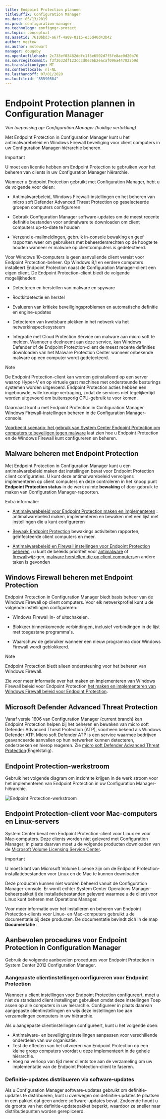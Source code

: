 ```yaml
---
title: Endpoint Protection plannen
titleSuffix: Configuration Manager
ms.date: 05/13/2019
ms.prod: configuration-manager
ms.technology: configmgr-protect
ms.topic: conceptual
ms.assetid: 7610bbd3-a67f-4a09-8115-e35d40d43b42
author: mestew
ms.author: mstewart
manager: dougeby
ms.openlocfilehash: 2c733ef03482ddfc1f3e6502d7f5fe8ae0d20b76
ms.sourcegitcommit: f3f2632df123cccd0e36b2eacaf096a447022b9d
ms.translationtype: MT
ms.contentlocale: nl-NL
ms.lasthandoff: 07/01/2020
ms.locfileid: "85590504"
---
```

# <a name="planning-for-endpoint-protection-in-configuration-manager"></a>Endpoint Protection plannen in Configuration Manager

*Van toepassing op: Configuration Manager (huidige vertakking)*


Met Endpoint Protection in Configuration Manager kunt u het antimalwarebeleid en Windows Firewall beveiliging voor client computers in uw Configuration Manager-hiërarchie beheren.  

> [!IMPORTANT]  
>  U moet een licentie hebben om Endpoint Protection te gebruiken voor het beheren van clients in uw Configuration Manager hiërarchie.  

Wanneer u Endpoint Protection gebruikt met Configuration Manager, hebt u de volgende voor delen:  

-   Antimalwarebeleid, Windows Firewall-instellingen en het beheren van micro soft Defender Advanced Threat Protection op geselecteerde groepen computers configureren  

-   Gebruik Configuration Manager software-updates om de meest recente definitie bestanden voor antimalware te downloaden om client computers up-to-date te houden  

-   Verzend e-mailmeldingen, gebruik in-console bewaking en geef rapporten weer om gebruikers met beheerdersrechten op de hoogte te houden wanneer er malware op clientcomputers is gedetecteerd.  

Voor Windows 10-computers is geen aanvullende client vereist voor Endpoint Protection-beheer. Op Windows 8,1 en eerdere computers installeert Endpoint Protection naast de Configuration Manager-client een eigen client. De Endpoint Protection-client biedt de volgende mogelijkheden:  

-   Detecteren en herstellen van malware en spyware  

-   Rootkitdetectie en herstel  

-   Evalueren van kritieke beveiligingsproblemen en automatische definitie en engine-updates  

-   Detecteren van kwetsbare plekken in het netwerk via het netwerkinspectiesysteem  

-   Integratie met Cloud Protection Service om malware aan micro soft te melden. Wanneer u deelneemt aan deze service, kan Windows Defender of de Endpoint Protection-client de meest recente definities downloaden van het Malware Protection Center wanneer onbekende malware op een computer wordt gedetecteerd.  

> [!NOTE]  
>  De Endpoint Protection-client kan worden geïnstalleerd op een server waarop Hyper-V en op virtuele gast machines met ondersteunde besturings systemen worden uitgevoerd. Endpoint Protection acties hebben een ingebouwde, wille keurige vertraging, zodat de services niet tegelijkertijd worden uitgevoerd om buitensporig CPU-gebruik te voor komen.  

  Daarnaast kunt u met Endpoint Protection in Configuration Manager Windows Firewall-instellingen beheren in de Configuration Manager-console.  

 [Voorbeeld scenario: het gebruik van System Center Endpoint Protection om computers te beveiligen tegen malware](../deploy-use/scenarios-endpoint-protection.md) laat zien hoe u Endpoint Protection en de Windows Firewall kunt configureren en beheren.  

## <a name="managing-malware-with-endpoint-protection"></a>Malware beheren met Endpoint Protection  

Met Endpoint Protection in Configuration Manager kunt u een antimalwarebeleid maken dat instellingen bevat voor Endpoint Protection client configuraties. U kunt deze antimalwarebeleid vervolgens implementeren op client computers en deze controleren in het knoop punt **Endpoint Protection status** in de werk ruimte **bewaking** of door gebruik te maken van Configuration Manager-rapporten.  

 Extra informatie:  

-   [Antimalwarebeleid voor Endpoint Protection maken en implementeren](../deploy-use/endpoint-antimalware-policies.md) : antimalwarebeleid maken, implementeren en bewaken met een lijst met instellingen die u kunt configureren  

-   [Bewaak Endpoint Protection](../deploy-use/monitor-endpoint-protection.md) bewakings activiteiten rapporten, geïnfecteerde client computers en meer.   

-   [Antimalwarebeleid en Firewall instellingen voor Endpoint Protection beheren](../deploy-use/endpoint-antimalware-firewall.md) : u kunt de beleids prioriteit voor [antimalware](../deploy-use/endpoint-antimalware-firewall.md#manage-antimalware-policies) of [firewall](../deploy-use/endpoint-antimalware-firewall.md#manage-windows-firewall-policies)wijzigen, [malware herstellen die op client computers](../deploy-use/endpoint-antimalware-firewall.md#remediate-detected-malware)en andere taken is gevonden

## <a name="managing-windows-firewall-with-endpoint-protection"></a>Windows Firewall beheren met Endpoint Protection  
 Endpoint Protection in Configuration Manager biedt basis beheer van de Windows Firewall op client computers. Voor elk netwerkprofiel kunt u de volgende instellingen configureren:  

-   Windows Firewall in- of uitschakelen.  

-   Blokkeer binnenkomende verbindingen, inclusief verbindingen in de lijst met toegestane programma's.  

-   Waarschuw de gebruiker wanneer een nieuw programma door Windows Firewall wordt geblokkeerd.  

> [!NOTE]  
>  Endpoint Protection biedt alleen ondersteuning voor het beheren van Windows Firewall.  

  Zie voor meer informatie over het maken en implementeren van Windows Firewall beleid voor Endpoint Protection [het maken en implementeren van Windows Firewall beleid voor Endpoint Protection](../deploy-use/create-windows-firewall-policies.md).  

## <a name="microsoft-defender-advanced-threat-protection"></a>Microsoft Defender Advanced Threat Protection

Vanaf versie 1606 van Configuration Manager (current branch) kan Endpoint Protection helpen bij het beheren en bewaken van micro soft Defender Advanced Threat Protection (ATP), voorheen bekend als Windows Defender ATP. Micro soft Defender ATP is een service waarmee bedrijven geavanceerde aanvallen op hun netwerken kunnen detecteren, onderzoeken en hierop reageren. Zie [micro soft Defender Advanced Threat Protection](../deploy-use/defender-advanced-threat-protection.md)(Engelstalig).

## <a name="endpoint-protection-workflow"></a>Endpoint Protection-werkstroom  
 Gebruik het volgende diagram om inzicht te krijgen in de werk stroom voor het implementeren van Endpoint Protection in uw Configuration Manager-hiërarchie.  

 ![Endpoint Protection-werkstroom](../media/Endpoint-Protection-Workflow.gif)

## <a name="endpoint-protection-client-for-mac-computers-and-linux-servers"></a>Endpoint Protection-client voor Mac-computers en Linux-servers  
 System Center bevat een Endpoint Protection-client voor Linux en voor Mac-computers. Deze clients worden niet geleverd met Configuration Manager; in plaats daarvan moet u de volgende producten downloaden van de [Microsoft Volume Licensing Service Center](https://www.microsoft.com/licensing/servicecenter/default.aspx).  

> [!IMPORTANT]  
>  U moet klant van Microsoft Volume License zijn om de Endpoint Protection-installatiebestanden voor Linux en de Mac te kunnen downloaden.  

 Deze producten kunnen niet worden beheerd vanuit de Configuration Manager-console. Er wordt echter System Center Operations Manager-beheerpakket ij de installatiebestanden geleverd waarmee u de client voor Linux kunt beheren met Operations Manager.  

 Voor meer informatie over het installeren en beheren van Endpoint Protection-clients voor Linux- en Mac-computers gebruikt u de documentatie bij deze producten. De documentatie bevindt zich in de map **Documentatie** .

## <a name="best-practices-for-endpoint-protection-in-configuration-manager"></a>Aanbevolen procedures voor Endpoint Protection in Configuration Manager  
 Gebruik de volgende aanbevolen procedures voor Endpoint Protection in System Center 2012 Configuration Manager.  

### <a name="configure-custom-client-settings-for-endpoint-protection"></a>Aangepaste clientinstellingen configureren voor Endpoint Protection  
 Wanneer u client instellingen voor Endpoint Protection configureert, moet u niet de standaard client instellingen gebruiken omdat deze instellingen Toep assen op alle computers in uw hiërarchie. Configureer in plaats daarvan aangepaste clientinstellingen en wijs deze instellingen toe aan verzamelingen computers in uw hiërarchie.  

 Als u aangepaste clientinstellingen configureert, kunt u het volgende doen:  

-   Antimalware- en beveiligingsinstellingen aanpassen voor verschillende onderdelen van uw organisatie.  
-   Test de effecten van het uitvoeren van Endpoint Protection op een kleine groep computers voordat u deze implementeert in de gehele hiërarchie.  
-   Voeg na verloop van tijd meer clients toe aan de verzameling om uw implementatie van de Endpoint Protection-client te faseren.  

### <a name="distributing-definition-updates-by-using-software-updates"></a>Definitie-updates distribueren via software-updates  
 Als u Configuration Manager software-updates gebruikt om definitie-updates te distribueren, kunt u overwegen om definitie-updates te plaatsen in een pakket dat geen andere software-updates bevat. Zodoende houdt u de grootte van het definitie-updatepakket beperkt, waardoor ze sneller naar distributiepunten worden gerepliceerd.
